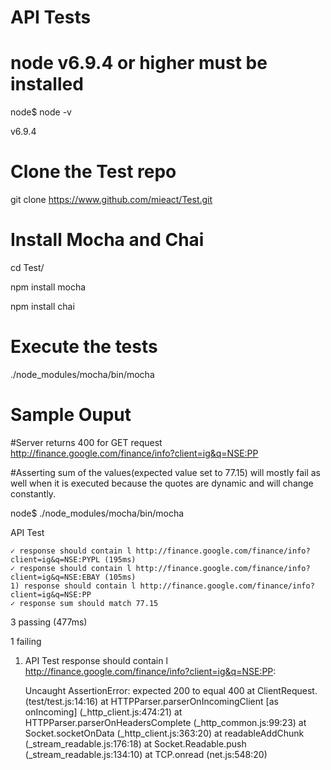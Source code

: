 # API Tests 

# node v6.9.4 or higher must be installed
node$ node -v

v6.9.4

# Clone the Test repo

git clone https://www.github.com/mieact/Test.git

# Install Mocha and Chai

cd Test/

npm install mocha

npm install chai

# Execute the tests
./node_modules/mocha/bin/mocha

# Sample Ouput
#Server returns 400 for GET request http://finance.google.com/finance/info?client=ig&q=NSE:PP

#Asserting sum of the values(expected value set to 77.15) will mostly fail as well when it is executed because the quotes are dynamic and will change constantly.

node$ ./node_modules/mocha/bin/mocha 


  API Test
  
    ✓ response should contain l http://finance.google.com/finance/info?client=ig&q=NSE:PYPL (195ms)
    ✓ response should contain l http://finance.google.com/finance/info?client=ig&q=NSE:EBAY (105ms)
    1) response should contain l http://finance.google.com/finance/info?client=ig&q=NSE:PP
    ✓ response sum should match 77.15


  3 passing (477ms)
  
  1 failing

  1) API Test response should contain l http://finance.google.com/finance/info?client=ig&q=NSE:PP:
  
     Uncaught AssertionError: expected 200 to equal 400
      at ClientRequest.<anonymous> (test/test.js:14:16)
      at HTTPParser.parserOnIncomingClient [as onIncoming] (_http_client.js:474:21)
      at HTTPParser.parserOnHeadersComplete (_http_common.js:99:23)
      at Socket.socketOnData (_http_client.js:363:20)
      at readableAddChunk (_stream_readable.js:176:18)
      at Socket.Readable.push (_stream_readable.js:134:10)
      at TCP.onread (net.js:548:20)
